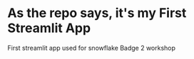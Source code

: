 # As the repo says, it's my First Streamlit App

First streamlit app used for snowflake Badge 2 workshop

